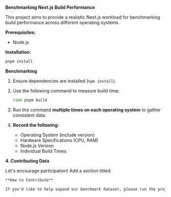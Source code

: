 **Benchmarking Next.js Build Performance**

This project aims to provide a realistic Next.js workload for benchmarking build performance across different operating systems.

**Prerequisites:**

- Node.js

**Installation:**

```bash
pnpm install
```

**Benchmarking**

1.  Ensure dependencies are installed (`npm install`).
2.  Use the following command to measure build time:

    ```bash
    time pnpm build
    ```

3.  Run the command **multiple times on each operating system** to gather consistent data.
4.  **Record the following:**
    - Operating System (include version)
    - Hardware Specifications (CPU, RAM)
    - Node.js Version
    - Individual Build Times

**4. Contributing Data**

Let's encourage participation! Add a section titled:

```markdown
**How to Contribute**

If you'd like to help expand our benchmark dataset, please run the project on your own hardware, gather the benchmark data, and [open an issue](https://github.com/TheMaroonHatHacker/pokedex-benchmark-project/issues) on this repository to report your findings.
```
